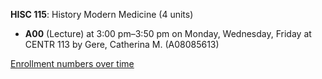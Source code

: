 **HISC 115**: History Modern Medicine (4 units)

- **A00** (Lecture) at 3:00 pm–3:50 pm on Monday, Wednesday, Friday at CENTR 113 by Gere, Catherina M. (A08085613)

[Enrollment numbers over time](./HISC115.tsv)
